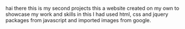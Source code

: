 hai there this is my second projects this a website created  on my own to showcase my work and skills in this I had used html, css and jquery packages from javascript and imported images from google.

